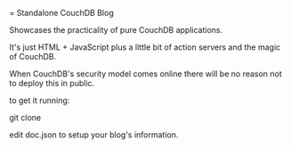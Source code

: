 = Standalone CouchDB Blog

Showcases the practicality of pure CouchDB applications.

It's just HTML + JavaScript plus a little bit of action servers and the magic of CouchDB.

When CouchDB's security model comes online there will be no reason not to deploy
this in public.

to get it running:

git clone 

edit doc.json to setup your blog's information.